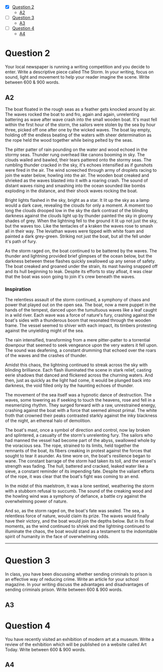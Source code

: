 - [x] [Question 2](#question-2)
	- [A2](#a2)
- [ ] [Question 3](#question-3)
	- [A3](#a3)
- [ ] [Question 4](#question-4)
	- [A4](#a4)

# Question 2
 Your local newspaper is running a writing competition and you decide to enter. Write a descriptive piece called The Storm. In your writing, focus on sound, light and movement to help your reader imagine the scene. Write between 600 & 900 words.
## A2
The boat floated in the rough seas as a feather gets knocked around by air. The waves rocked the boat to and fro, again and again, unrelenting battering as wave after wave crash into the small wooden boat. It's mast fell within the first hour of the storm, the sailors were stolen by the sea by hour three, picked off one after one by the wicked waves. The boat lay empty, holding off the endless beating of the waters with sheer determination as the rope held the wood together while being pelted by the seas. 

The pitter patter of rain pounding on the water and wood echoed in the stormy seas. Thunder rung overhead like canons booming in sky. The clouds wailed and bawled, their tears pattered onto the stormy seas. The rumbling thunder cracked in the sky, it's echoes intensified as if gunshots were fired in the air. The wind screeched through army of droplets racing to join the water below, howling into the air. The wooden boat creaked and shrieked as the waves blasted into it with a roaring crash. The sound of distant waves rising and smashing into the ocean sounded like bombs exploding in the distance, and their shock waves rocking the boat.

Bright lights flashed in the sky, bright as a star. It lit up the sky as a lamp would a dark cave, revealing the clouds for only a moment. A moment too long the clouds drooped low in the sky the dark contrast of the blinding darkness against the clouds light up by thunder painted the sky in gloomy shades of grey. When the lightning fell to the ground it lit up not just the sky, but the waves too. Like the tentacles of a kraken the waves rose to smash all in their way. The leviathan waves were tipped with white foam and painted a dark grey-green. Striking not just the boat, but all the fell under it's path of fury. 

As the storm raged on, the boat continued to be battered by the waves. The thunder and lightning provided brief glimpses of the ocean below, but the darkness between these flashes quickly swallowed up any sense of safety. The boat creaked and groaned under the strain, its mast having snapped off and its hull beginning to leak. Despite its efforts to stay afloat, it was clear that the boat was soon going to join it's crew beneath the waves. 
### Inspiration
The relentless assault of the storm continued, a symphony of chaos and power that played out on the open sea. The boat, now a mere puppet in the hands of the tempest, danced upon the tumultuous waves like a leaf caught in a wild river. Each wave was a force of nature's fury, crashing against the boat's sides with a thunderous boom that resonated through the wooden frame. The vessel seemed to shiver with each impact, its timbers protesting against the unyielding might of the sea.

The rain intensified, transforming from a mere pitter-patter to a torrential downpour that seemed to seek vengeance upon the very waters it fell upon. The sound was deafening, a constant drumming that echoed over the roars of the waves and the crashes of thunder. 

Amidst this chaos, the lightning continued to streak across the sky with blinding brilliance. Each flash illuminated the scene in stark relief, casting eerie shadows that danced and flickered across the churning waters. And then, just as quickly as the light had come, it would be plunged back into darkness, the void filled only by the haunting echoes of thunder.

The movement of the sea itself was a hypnotic dance of destruction. The waves, some towering as if seeking to touch the heavens, rose and fell in a mesmerizing rhythm. They surged forward with a raw, unrestrained energy, crashing against the boat with a force that seemed almost primal. The white froth that crowned their peaks contrasted starkly against the inky blackness of the night, an ethereal halo of demolition.

The boat's mast, once a symbol of direction and control, now lay broken and splintered, a casualty of the storm's unrelenting fury. The sailors who had manned the vessel had become part of the abyss, swallowed whole by the voracious sea. The rope, strained to its limits, held together the remnants of the boat, its fibers creaking in protest against the forces that sought to tear it asunder.
As time wore on, the boat's resilience began to wane. The constant barrage of the storm had taken its toll, and the vessel's strength was fading. The hull, battered and cracked, leaked water like a sieve, a constant reminder of its impending fate. Despite the valiant efforts of the rope, it was clear that the boat's fight was coming to an end.

In the midst of this maelstrom, It was a lone sentinel, weathering the storm with a stubborn refusal to succumb. The sound of the creaking wood and the howling wind was a symphony of defiance, a battle cry against the overwhelming power of nature.

And so, as the storm raged on, the boat's fate was sealed. The sea, a relentless force of nature, would claim its prize. The waves would finally have their victory, and the boat would join the depths below. But in its final moments, as the wind continued to shriek and the lightning continued to illuminate the chaos, the boat would stand as a testament to the indomitable spirit of humanity in the face of overwhelming odds.
***
# Question 3 
 In class, you have been discussing whether sending criminals to prison is an effective way of reducing crime. Write an article for your school magazine. In your writing discuss the advantages and disadvantages of sending criminals prison. Write between 600 & 900 words.
## A3


# Question 4
 You have recently visited an exhibition of modern art at a museum. Write a review of the exhibition which will be published on a website called Art Today. Write between 600 & 900 words.
## A4


